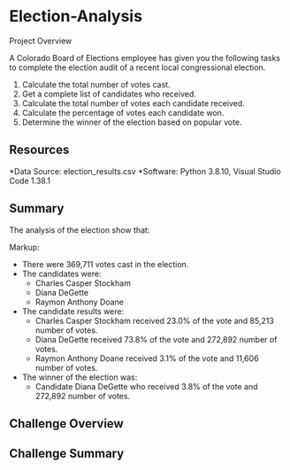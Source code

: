 # Election-Analysis

Project Overview

A Colorado Board of Elections employee has given you the following tasks to complete the election audit of a recent local congressional election.
  1. Calculate the total number of votes cast.
  2. Get a complete list of candidates who received.
  3. Calculate the total number of votes each candidate received.
  4. Calculate the percentage of votes each candidate won.
  5. Determine the winner of the election based on popular vote.

## Resources ##
  *Data Source: election_results.csv
  *Software: Python 3.8.10, Visual Studio Code 1.38.1
  
## Summary ##

The analysis of the election show that:

Markup:  
  * There were 369,711 votes cast in the election.
  * The candidates were:
    * Charles Casper Stockham
    * Diana DeGette
    * Raymon Anthony Doane
  * The candidate results were:
    * Charles Casper Stockham received 23.0% of the vote and 85,213 number of votes.
    * Diana DeGette received 73.8% of the vote and 272,892 number of votes.
    * Raymon Anthony Doane received 3.1% of the vote and 11,606 number of votes.
  * The winner of the election was:
    * Candidate Diana DeGette who received 3.8% of the vote and 272,892 number of votes.
    
 ## Challenge Overview ##
 ## Challenge Summary ##

